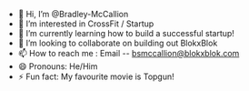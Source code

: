 - 👋 Hi, I’m @Bradley-McCallion
- 👀 I’m interested in CrossFit / Startup
- 🌱 I’m currently learning how to build a successful startup!
- 💞️ I’m looking to collaborate on building out BlokxBlok
- 📫 How to reach me : Email -- bsmccallion@blokxblok.com
- 😄 Pronouns: He/Him
- ⚡ Fun fact: My favourite movie is Topgun!

<!---
Bradley-McCallion/Bradley-McCallion is a ✨ special ✨ repository because its `README.md` (this file) appears on your GitHub profile.
You can click the Preview link to take a look at your changes.
--->
